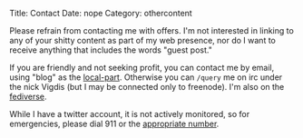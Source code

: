 Title: Contact
Date: nope
Category: othercontent

Please refrain from contacting me with offers. I'm not interested in linking to
any of your shitty content as part of my web presence, nor do I want to receive
anything that includes the words "guest post."

If you are friendly and not seeking profit, you can contact me by email, using
"blog" as the
[local-part](https://en.wikipedia.org/wiki/Email_address#Syntax). Otherwise
you can `/query` me on irc under the nick Vigdis (but I may be connected only
to freenode). I'm also on the [fediverse](https://awoo.chown.me/@vigdis).

While I have a twitter account, it is not actively monitored, so for
emergencies, please dial 911 or the [appropriate
number](https://en.wikipedia.org/wiki/Emergency_telephone_number).
